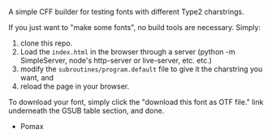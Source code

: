 A simple CFF builder for testing fonts with different Type2 charstrings.

If you just want to "make some fonts", no build tools are necessary.
Simply:

1. clone this repo.
2. Load the `index.html` in the browser through a server (python -m SimpleServer,
node's http-server or live-server, etc. etc.)
3. modify the `subroutines/program.default` file to give it the charstring you want, and
4. reload the page in your browser.

To download your font, simply click the "download this font as OTF file." link
underneath the GSUB table section, and done.

- Pomax
